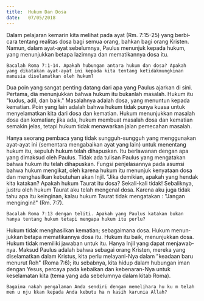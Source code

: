 ```yaml
---
title:  Hukum Dan Dosa
date:   07/05/2018
---
```


Dalam pelajaran kemarin kita melihat pada ayat (Rm. 7:15-25) yang berbi­cara tentang realitas dosa bagi semua orang, bahkan bagi orang Kristen. Na­mun, dalam ayat-ayat sebelumnya, Paulus menunjuk kepada hukum, yang me­nunjukkan betapa lazimnya dan mematikannya dosa itu.

`Bacalah Roma 7:1-14. Apakah hubungan antara hukum dan dosa? Apakah yang dikatakan ayat-ayat ini kepada kita tentang ketidakmung­kinan manusia diselamatkan oleh hukum?`

Dua poin yang sangat penting datang dari apa yang Paulus ajarkan di sini. Pertama, dia menunjukkan bahwa hukum itu bukanlah masalah. Hukum itu "kudus, adil, dan baik." Masalahnya adalah dosa, yang menuntun kepada ke­matian. Poin yang lain adalah bahwa hukum tidak punya kuasa untuk menyelamatkan kita dari dosa dan kematian. Hukum menunjukkan masalah dosa dan kematian; jika ada, hukum membuat masalah dosa dan kematian semakin jelas, tetapi hukum tidak menawarkan jalan pemecahan masalah.

Hanya seorang pembaca yang tidak sungguh-sungguh yang menggunakan ayat-ayat ini (sementara mengabaikan ayat yang lain) untuk menentang hukum itu, sepuluh hukum telah dihapuskan. Itu berlawanan dengan apa yang dimak­sud oleh Paulus. Tidak ada tulisan Paulus yang mengatakan bahwa hukum itu telah dihapuskan. Fungsi penjelasannya pada asumsi bahwa hukum mengikat, oleh karena hukum itu menunjuk kenyataan dosa dan menghasilkan kebutuhan akan Injil. "Jika demikian, apakah yang hendak kita katakan? Apakah hukum Taurat itu dosa? Sekali-kali tidak! Sebaliknya, justru oleh hukum Taurat aku telah mengenal dosa. Karena aku juga tidak tahu apa itu keinginan, kalau hu­kum Taurat tidak mengatakan : "Jangan mengingini!" (Rm. 7:7).

`Bacalah Roma 7:13 dengan teliti. Apakah yang Paulus katakan bukan hanya tentang hukum tetapi mengapa hukum itu perlu?`

Hukum tidak menghasilkan kematian; sebagaimana dosa. Hukum  menun­jukkan betapa mematikannya dosa itu. Hukum itu baik, menunjukkan dosa. Hukum tidak memiliki jawaban untuk itu. Hanya Injil yang dapat menjawab­nya. Maksud Paulus adalah bahwa sebagai orang Kristen, mereka yang disela­matkan dalam Kristus, kita perlu melayani-Nya dalam "keadaan baru menurut Roh" (Roma 7:6); itu sebabnya, kita hidup dalam hubungan iman dengan Ye­sus, percaya pada kebaikan dan kebenaran-Nya untuk keselamatan kita (tema yang ada sebelumnya dalam kitab Roma).

`Bagaima nakah pengalaman Anda sendiri dengan memelihara hu ku m telah men u nju kkan kepada Anda kebutu ha n kasih karunia Allah?`
